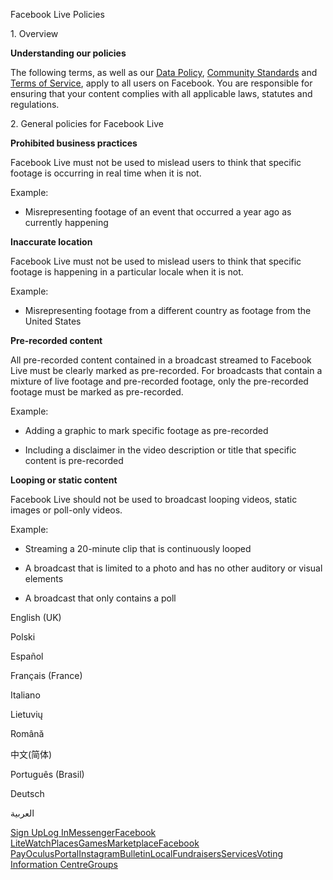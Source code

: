 Facebook Live Policies

1\. Overview

**Understanding our policies**

The following terms, as well as our [Data Policy](https://www.facebook.com/about/privacy/), [Community Standards](https://www.facebook.com/communitystandards/) and [Terms of Service](https://www.facebook.com/legal/terms), apply to all users on Facebook. You are responsible for ensuring that your content complies with all applicable laws, statutes and regulations.

2\. General policies for Facebook Live

**Prohibited business practices**

Facebook Live must not be used to mislead users to think that specific footage is occurring in real time when it is not.

Example:

*   Misrepresenting footage of an event that occurred a year ago as currently happening

**Inaccurate location**

Facebook Live must not be used to mislead users to think that specific footage is happening in a particular locale when it is not.

Example:

*   Misrepresenting footage from a different country as footage from the United States

**Pre-recorded content**

All pre-recorded content contained in a broadcast streamed to Facebook Live must be clearly marked as pre-recorded. For broadcasts that contain a mixture of live footage and pre-recorded footage, only the pre-recorded footage must be marked as pre-recorded.

Example:

*   Adding a graphic to mark specific footage as pre-recorded

*   Including a disclaimer in the video description or title that specific content is pre-recorded

**Looping or static content**

Facebook Live should not be used to broadcast looping videos, static images or poll-only videos.

Example:

*   Streaming a 20-minute clip that is continuously looped

*   A broadcast that is limited to a photo and has no other auditory or visual elements

*   A broadcast that only contains a poll

English (UK)

Polski

Español

Français (France)

Italiano

Lietuvių

Română

中文(简体)

Português (Brasil)

Deutsch

العربية

[Sign Up](https://www.facebook.com/reg/)[Log In](https://www.facebook.com/login/)[Messenger](https://l.facebook.com/l.php?u=https%3A%2F%2Fmessenger.com%2F&h=AT1ZDU8l2oafeOxvqtETvRM8KC430cu_GgyKoaZVNx_70Jgj-qWZsuq9yZTTqGt-8bEkzTBUEIgWz2RnwECVkjocW0o-gd5ccwCPjhQ7rkqUK7iLqL_OhIJdAHFfdL0B7C9-9cC1Lon1MDlW438IlDzNlTk5KZhsWkZl1Q)[Facebook Lite](https://www.facebook.com/lite/)[Watch](https://en-gb.facebook.com/watch/)[Places](https://www.facebook.com/places/)[Games](https://www.facebook.com/games/)[Marketplace](https://www.facebook.com/marketplace/)[Facebook Pay](https://pay.facebook.com/)[Oculus](https://l.facebook.com/l.php?u=https%3A%2F%2Fwww.oculus.com%2F&h=AT1ZDU8l2oafeOxvqtETvRM8KC430cu_GgyKoaZVNx_70Jgj-qWZsuq9yZTTqGt-8bEkzTBUEIgWz2RnwECVkjocW0o-gd5ccwCPjhQ7rkqUK7iLqL_OhIJdAHFfdL0B7C9-9cC1Lon1MDlW438IlDzNlTk5KZhsWkZl1Q)[Portal](https://portal.facebook.com/)[Instagram](https://l.facebook.com/l.php?u=https%3A%2F%2Fwww.instagram.com%2F&h=AT1ZDU8l2oafeOxvqtETvRM8KC430cu_GgyKoaZVNx_70Jgj-qWZsuq9yZTTqGt-8bEkzTBUEIgWz2RnwECVkjocW0o-gd5ccwCPjhQ7rkqUK7iLqL_OhIJdAHFfdL0B7C9-9cC1Lon1MDlW438IlDzNlTk5KZhsWkZl1Q)[Bulletin](https://www.bulletin.com/)[Local](https://www.facebook.com/local/lists/245019872666104/)[Fundraisers](https://www.facebook.com/fundraisers/)[Services](https://www.facebook.com/biz/directory/)[Voting Information Centre](https://www.facebook.com/votinginformationcenter/?entry_point=c2l0ZQ%3D%3D)[Groups](https://www.facebook.com/groups/explore/)